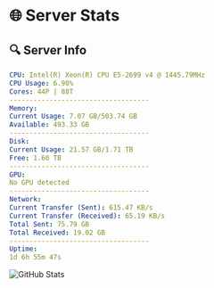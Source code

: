 # 🌐 Server Stats
## 🔍 Server Info
```yaml
CPU: Intel(R) Xeon(R) CPU E5-2699 v4 @ 1445.79MHz
CPU Usage: 6.90%
Cores: 44P | 88T
-----------------------------------
Memory:
Current Usage: 7.07 GB/503.74 GB
Available: 493.33 GB
-----------------------------------
Disk:
Current Usage: 21.57 GB/1.71 TB
Free: 1.60 TB
-----------------------------------
GPU:
No GPU detected
-----------------------------------
Network:
Current Transfer (Sent): 615.47 KB/s
Current Transfer (Received): 65.19 KB/s
Total Sent: 75.79 GB
Total Received: 19.02 GB
-----------------------------------
Uptime:
1d 6h 55m 47s
```
![GitHub Stats](https://img.shields.io/badge/Updated-2025-04-21_00:04:35-blue)